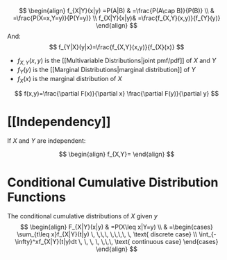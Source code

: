 
$$
\begin{align}
f_{X|Y}(x|y)  =P(A|B) & =\frac{P(A\cap B)}{P(B)} \\
   & =\frac{P(X=x,Y=y)}{P(Y=y)} \\
   f_{X|Y}(x|y)& =\frac{f_{X,Y}(x,y)}{f_{Y}(y)}
\end{align}
$$
And:
$$
f_{Y|X}(y|x)=\frac{f_{X,Y}(x,y)}{f_{X}(x)}
$$

- $f_{X,Y}(x,y)$ is the [[Multivariable Distributions|joint pmf/pdf]] of $X$ and $Y$
- $f_{Y}(y)$ is the [[Marginal Distributions|marginal distribution]] of  $Y$
- $f_{X}(x)$ is the marginal distribution of $X$

$$
f(x,y)=\frac{\partial F(x)}{\partial x} \frac{\partial F(y)}{\partial y}
$$
# [[Independency]]

If $X$ and $Y$ are independent:

$$
\begin{align}
f_{X,Y}=
\end{align}
$$
# Conditional Cumulative Distribution Functions
The conditional cumulative distributions of $X$ given $y$ 
$$
\begin{align}
F_{X|Y}(x|y) & =P(X\leq x|Y=y) \\
 & =\begin{cases}
\sum_{t\leq x}f_{X|Y}(t|y) \, \,\,\, \,\,\,\, \,  \text{ discrete case} \\
\int_{-\infty}^xf_{X|Y}(t|y)dt \, \, \, \, \,\,\, \text{ continuous case}
\end{cases}
\end{align}
$$

